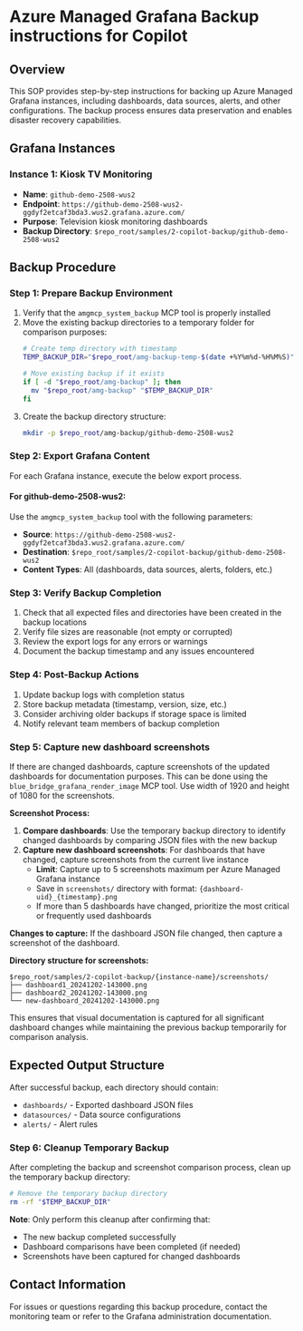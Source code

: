 # Azure Managed Grafana Backup instructions for Copilot

## Overview
This SOP provides step-by-step instructions for backing up Azure Managed Grafana instances, including dashboards, data sources, alerts, and other configurations. The backup process ensures data preservation and enables disaster recovery capabilities.

## Grafana Instances

### Instance 1: Kiosk TV Monitoring
- **Name**: `github-demo-2508-wus2`
- **Endpoint**: `https://github-demo-2508-wus2-ggdyf2etcaf3bda3.wus2.grafana.azure.com/`
- **Purpose**: Television kiosk monitoring dashboards
- **Backup Directory**: `$repo_root/samples/2-copilot-backup/github-demo-2508-wus2`

## Backup Procedure

### Step 1: Prepare Backup Environment
1. Verify that the `amgmcp_system_backup` MCP tool is properly installed
2. Move the existing backup directories to a temporary folder for comparison purposes:
   ```bash
   # Create temp directory with timestamp
   TEMP_BACKUP_DIR="$repo_root/amg-backup-temp-$(date +%Y%m%d-%H%M%S)"
   
   # Move existing backup if it exists
   if [ -d "$repo_root/amg-backup" ]; then
     mv "$repo_root/amg-backup" "$TEMP_BACKUP_DIR"
   fi
   ```
3. Create the backup directory structure:
   ```bash
   mkdir -p $repo_root/amg-backup/github-demo-2508-wus2
   ```

### Step 2: Export Grafana Content
For each Grafana instance, execute the below export process.

#### For github-demo-2508-wus2:
Use the `amgmcp_system_backup` tool with the following parameters:
- **Source**: `https://github-demo-2508-wus2-ggdyf2etcaf3bda3.wus2.grafana.azure.com/`
- **Destination**: `$repo_root/samples/2-copilot-backup/github-demo-2508-wus2`
- **Content Types**: All (dashboards, data sources, alerts, folders, etc.)

### Step 3: Verify Backup Completion
1. Check that all expected files and directories have been created in the backup locations
2. Verify file sizes are reasonable (not empty or corrupted)
3. Review the export logs for any errors or warnings
4. Document the backup timestamp and any issues encountered

### Step 4: Post-Backup Actions
1. Update backup logs with completion status
2. Store backup metadata (timestamp, version, size, etc.)
3. Consider archiving older backups if storage space is limited
4. Notify relevant team members of backup completion

### Step 5: Capture new dashboard screenshots
If there are changed dashboards, capture screenshots of the updated dashboards for documentation purposes. This can be done using the `blue_bridge_grafana_render_image` MCP tool. Use width of 1920 and height of 1080 for the screenshots.

**Screenshot Process:**
1. **Compare dashboards**: Use the temporary backup directory to identify changed dashboards by comparing JSON files with the new backup
2. **Capture new dashboard screenshots**: For dashboards that have changed, capture screenshots from the current live instance
   - **Limit**: Capture up to 5 screenshots maximum per Azure Managed Grafana instance
   - Save in `screenshots/` directory with format: `{dashboard-uid}_{timestamp}.png`
   - If more than 5 dashboards have changed, prioritize the most critical or frequently used dashboards

**Changes to capture:**
If the dashboard JSON file changed, then capture a screenshot of the dashboard.

**Directory structure for screenshots:**
```
$repo_root/samples/2-copilot-backup/{instance-name}/screenshots/
├── dashboard1_20241202-143000.png
├── dashboard2_20241202-143000.png
└── new-dashboard_20241202-143000.png
```

This ensures that visual documentation is captured for all significant dashboard changes while maintaining the previous backup temporarily for comparison analysis.

## Expected Output Structure
After successful backup, each directory should contain:
- `dashboards/` - Exported dashboard JSON files
- `datasources/` - Data source configurations
- `alerts/` - Alert rules

### Step 6: Cleanup Temporary Backup
After completing the backup and screenshot comparison process, clean up the temporary backup directory:
```bash
# Remove the temporary backup directory
rm -rf "$TEMP_BACKUP_DIR"
```

**Note**: Only perform this cleanup after confirming that:
- The new backup completed successfully
- Dashboard comparisons have been completed (if needed)
- Screenshots have been captured for changed dashboards

## Contact Information
For issues or questions regarding this backup procedure, contact the monitoring team or refer to the Grafana administration documentation.
